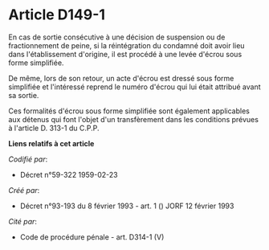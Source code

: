# Article D149-1

En cas de sortie consécutive à une décision de suspension ou de fractionnement de peine, si la réintégration du condamné doit
avoir lieu dans l'établissement d'origine, il est procédé à une levée d'écrou sous forme simplifiée.

De même, lors de son retour, un acte d'écrou est dressé sous forme simplifiée et l'intéressé reprend le numéro d'écrou qui
lui était attribué avant sa sortie.

Ces formalités d'écrou sous forme simplifiée sont également applicables aux détenus qui font l'objet d'un transfèrement dans
les conditions prévues à l'article D. 313-1 du C.P.P.

**Liens relatifs à cet article**

_Codifié par_:

  - Décret n°59-322 1959-02-23

_Créé par_:

  - Décret n°93-193 du 8 février 1993 - art. 1 () JORF 12 février 1993

_Cité par_:

  - Code de procédure pénale - art. D314-1 (V)
